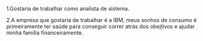 1.Gostaria de trabalhar como analista de sistema.

2.A empresa que gostaria de trabalhar é a IBM, meus sonhos de consumo é primeiramente ter saúde para conseguir correr atrás dos 
obejtivos e ajudar minha família financeiramente.
